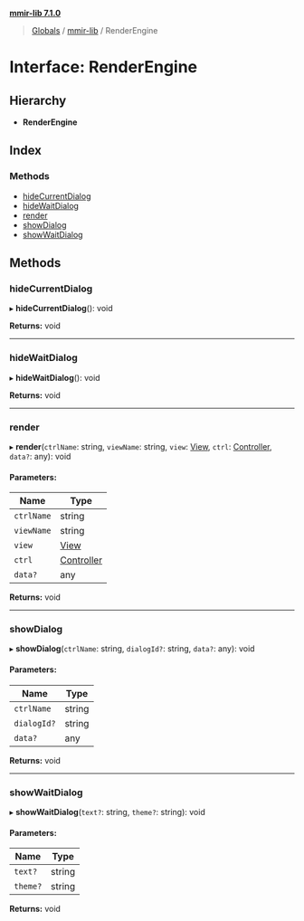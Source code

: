 **[mmir-lib 7.1.0](../README.md)**

> [Globals](../README.md) / [mmir-lib](../modules/mmir_lib.md) / RenderEngine

# Interface: RenderEngine

## Hierarchy

* **RenderEngine**

## Index

### Methods

* [hideCurrentDialog](mmir_lib.renderengine.md#hidecurrentdialog)
* [hideWaitDialog](mmir_lib.renderengine.md#hidewaitdialog)
* [render](mmir_lib.renderengine.md#render)
* [showDialog](mmir_lib.renderengine.md#showdialog)
* [showWaitDialog](mmir_lib.renderengine.md#showwaitdialog)

## Methods

### hideCurrentDialog

▸ **hideCurrentDialog**(): void

**Returns:** void

___

### hideWaitDialog

▸ **hideWaitDialog**(): void

**Returns:** void

___

### render

▸ **render**(`ctrlName`: string, `viewName`: string, `view`: [View](../classes/mmir_lib.view.md), `ctrl`: [Controller](../classes/mmir_lib.controller.md), `data?`: any): void

#### Parameters:

Name | Type |
------ | ------ |
`ctrlName` | string |
`viewName` | string |
`view` | [View](../classes/mmir_lib.view.md) |
`ctrl` | [Controller](../classes/mmir_lib.controller.md) |
`data?` | any |

**Returns:** void

___

### showDialog

▸ **showDialog**(`ctrlName`: string, `dialogId?`: string, `data?`: any): void

#### Parameters:

Name | Type |
------ | ------ |
`ctrlName` | string |
`dialogId?` | string |
`data?` | any |

**Returns:** void

___

### showWaitDialog

▸ **showWaitDialog**(`text?`: string, `theme?`: string): void

#### Parameters:

Name | Type |
------ | ------ |
`text?` | string |
`theme?` | string |

**Returns:** void
